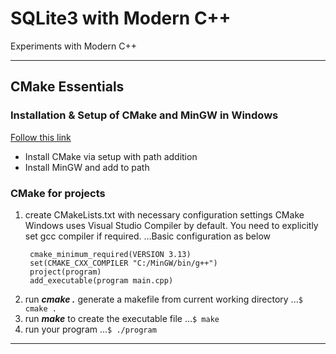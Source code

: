 # SQLite3 with Modern C++ 
Experiments with Modern C++

---
## CMake Essentials
### Installation & Setup of CMake and MinGW in Windows 
[Follow this link](https://perso.uclouvain.be/allan.barrea/opencv/building_tools.html)
* Install CMake via setup with path addition   
* Install MinGW and add to path 

### CMake for projects
1. create CMakeLists.txt with necessary configuration settings
    CMake Windows uses Visual Studio Compiler by default. You need to explicitly set gcc compiler if required.
   ...Basic configuration as below
   ``` 
    cmake_minimum_required(VERSION 3.13)
    set(CMAKE_CXX_COMPILER "C:/MinGW/bin/g++")
    project(program)
    add_executable(program main.cpp)
   ```
2. run **_cmake ._** generate a makefile from current working directory
   ...```$ cmake .```
3. run **_make_** to create the executable file
   ...```$ make ```
4. run your program
   ...```$ ./program ```
---
